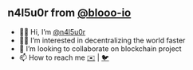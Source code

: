 ## n4l5u0r from [@blooo-io](https://github.com/blooo-io)

 - 🙋‍♂️ Hi, I’m [@n4l5u0r](https://github.com/n4l5u0r)
 - 👨‍💻 I’m interested in decentralizing the world faster
 - 🤝 I’m looking to collaborate on blockchain project
 - 📫 How to reach me [✉️](mailto:59141606+n4l5u0r@users.noreply.github.com) | [🐦](https://twitter.com/rouslanvonjen)

